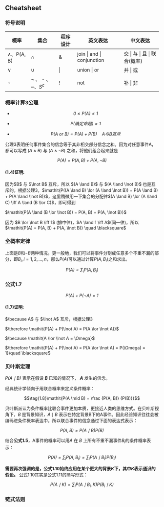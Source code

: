 ## Cheatsheet

### 符号说明

| 概率             | 集合                    | 程序设计 | 英文表达                   | 中文表达                     |
| ---------------- | ----------------------- | -------- | -------------------------- | ---------------------------- |
| $\land$、P(A, B) | $\cap$                  | &        | join \| and \| conjunction | 交 \| 与 \| 且 \| 联合(概率) |
| $\lor$           | $\cup$                  | \|       | union \| or                | 并 \| 或                     |
| $\lnot$          | $\lnot$ 、 - 、~、$S^c$ | !        | not                        | 补 \| 非                     |



### 概率计算3公理

* $$\tag{1.1} \mathit{0 \le P(A) \le1}$$

* $$\tag{1.2}\mathit{P(确定命题)  = 1} $$
* $$\tag{1.3}\mathit{P(A\ or\ B) = P(A) + P(B) } \quad A与B互斥$$

公理3表明任何事件集合的信念等于其非相交部分信念之和。因为对任意事件A，都可以写成 $(A \land B)$ 与 $(A \land \lnot B)$ 之和，将他们组合起来就是

$$\tag{1.4}\mathit{P(A) = P(A, B) + P(A, \lnot B)}$$ 

<div class="alert alert-success" role="alert">
  <h4 class="alert-heading">(1.4)证明:</h4>
    <p>因为$B$ 与 $\lnot B$ 互斥，所以 $(A \land B)$ 与 $(A \land \lnot B)$ 也是互斥的。根据公理3，$\mathit{P((A \land B) \lor (A \land \lnot B)) = P(A \land B) + P(A \land \lnot B)}$，这里稍微用一下集合的分配律$(A \land B) \lor (A \land C) \iff A \land (B \lor C)$，即可得到</p>
    <p>$\mathit{P(A \land (B \lor \lnot B)) = P(A, B) + P(A, \lnot B)}$</p>
	<p>因为 $B \lor \lnot B \iff 1$ (排中律)，$A \land 1 \iff A$(同一律)，所以 $\mathit{P(A) = P(A, B) + P(A, \lnot B)} \quad \blacksquare$</p>
</div>


### 全概率定律

上面是$B$和$\lnot B$两种情况。更一般地，我们可以将事件分割成任意多个不重不漏的部分，即$B_i, i=1, 2, \dots, n$，那么$P(A)$可以通过计算$P(A, B_i)$之和求出。

$$\tag{1.5}\mathit{P(A) = \sum_i P(A, B_i)}$$

### 公式1.7

$$\tag{1.7}\mathit{P(A) + P(\lnot A) = 1}$$

<div class="alert alert-success" role="alert">
  <h4 class="alert-heading">(1.7)证明:</h4>
    <p>$\because A$ 与 $\lnot A$ 互斥，根据公理3</p>
    <p>$\therefore \mathit{P(A) + P(\lnot A) = P(A \lor \lnot A)}$</p>
    <p>$\because \mathit{A \lor \lnot A = \Omega}$</p>
	<p>$\therefore \mathit{P(A) + P(\lnot A) = P(A \lor \lnot A) = P(\Omega) = 1}\quad \blacksquare$</p>
</div>


### 贝叶斯定理

$\mathit{P(A \mid B) }$ 表示在假设 ***B*** 已知的情况下， ***A*** 发生的信念。

经典统计学倾向于用联合概率来定义条件概率：

$$\tag{1.8}\mathit{P(A \mid B) = \frac {P(A, B)} {P(B)}}$$

贝叶斯派认为条件概率比联合事件更加本质，更接近人类的思维方式。在贝叶斯视角下，$B$ 是背景知识，$A \mid B$ 表示在特定背景B下的A事件。因此经验知识往往会被编码进条件概率表达中，所以联合事件的信念通过下面的表达式表示：

$$\tag{1.9}\mathit{{P(A, B)} = P(A \mid B)P(B)}$$

结合**公式1.5**，A事件的概率可以用$A$ 在 $B$ 上所有不重不漏事件$B_i$的条件概率表示：

$$\tag{1.10}\mathit{P(A) = \sum_i P(A, B_i) = \sum_i P(A \mid B_i)P(B_i)}$$

**需要再次强调的是，公式1.10始终应用在某个更大的背景$\mathit{K}$下，其中$\mathit{K}$表示通识的假设。** 公式1.10其实是公式1.11的简写形式：

$$\tag{1.11}\mathit{P(A \mid K) = \sum_i P(A \mid B_i, K)P(B_i \mid K)}$$

### 链式法则

